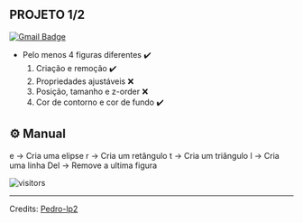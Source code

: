 <h2> PROJETO 1/2 </h2>
 
[![Gmail Badge](https://img.shields.io/badge/-ph2012mu@gmail.com-c14438?style=flat-square&logo=Gmail&logoColor=white&link=mailto:mailharshkhatri@gmail.com)](mailto:ph2012mu@gmail.com)

- Pelo menos 4 figuras diferentes ✔️
    1. Criação e remoção ✔️
    2. Propriedades ajustáveis ❌
    3. Posição, tamanho e z-order ❌
    4. Cor de contorno e cor de fundo ✔️


## ⚙️ Manual

  e -> Cria uma elipse
  r -> Cria um retângulo
  t -> Cria um triângulo
  l -> Cria uma linha 
  Del -> Remove a ultima figura
  
  
![visitors](https://visitor-badge.glitch.me/badge?page_id=pedro-lp2.pedro-lp2)

-----
Credits: [Pedro-lp2](https://github.com/pedro-lp2)
